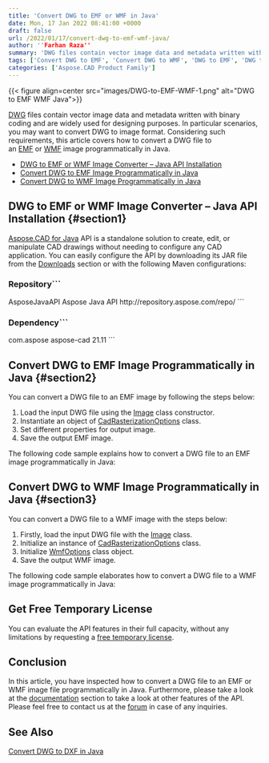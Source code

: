 ```yaml
---
title: 'Convert DWG to EMF or WMF in Java'
date: Mon, 17 Jan 2022 08:41:00 +0000
draft: false
url: /2022/01/17/convert-dwg-to-emf-wmf-java/
author: ''Farhan Raza''
summary: 'DWG files contain vector image data and metadata written with binary coding and are widely used for designing purposes. In particular scenarios, you may want to convert DWG to image format. Considering such requirements, this article covers how to **convert a DWG file to an EMF or WMF image programmatically in Java**.'
tags: ['Convert DWG to EMF', 'Convert DWG to WMF', 'DWG to EMF', 'DWG to EMF Converter', 'DWG to WMF', 'DWG to WMF Converter']
categories: ['Aspose.CAD Product Family']
---
```




{{< figure align=center src="images/DWG-to-EMF-WMF-1.png" alt="DWG to EMF WMF Java">}}


[DWG][1] files contain vector image data and metadata written with binary coding and are widely used for designing purposes. In particular scenarios, you may want to convert DWG to image format. Considering such requirements, this article covers how to convert a DWG file to an [EMF][2] or [WMF][3] image programmatically in Java.

*   [DWG to EMF or WMF Image Converter – Java API Installation][4]
*   [Convert DWG to EMF Image Programmatically in Java][5]
*   [Convert DWG to WMF Image Programmatically in Java][6]

## DWG to EMF or WMF Image Converter – Java API Installation {#section1}

[Aspose.CAD for Java][7] API is a standalone solution to create, edit, or manipulate CAD drawings without needing to configure any CAD application. You can easily configure the API by downloading its JAR file from the [Downloads][8] section or with the following Maven configurations:

### Repository```
<repositories>
    <repository>
        <id>AsposeJavaAPI</id>
        <name>Aspose Java API</name>
        <url>http://repository.aspose.com/repo/</url>
    </repository>
</repositories>
```

### Dependency```
 <dependencies>
    <dependency>
        <groupId>com.aspose</groupId>
        <artifactId>aspose-cad</artifactId>
        <version>21.11</version>        
   </dependency>
</dependencies>
```

## Convert DWG to EMF Image Programmatically in Java {#section2}

You can convert a DWG file to an EMF image by following the steps below:

1.  Load the input DWG file using the [Image][9] class constructor.
2.  Instantiate an object of [CadRasterizationOptions][10] class.
3.  Set different properties for output image.
4.  Save the output EMF image.

The following code sample explains how to convert a DWG file to an EMF image programmatically in Java:



## Convert DWG to WMF Image Programmatically in Java {#section3}

You can convert a DWG file to a WMF image with the steps below:

1.  Firstly, load the input DWG file with the [Image][11] class.
2.  Initialize an instance of [CadRasterizationOptions][12] class.
3.  Initialize [WmfOptions][13] class object.
4.  Save the output WMF image.

The following code sample elaborates how to convert a DWG file to a WMF image programmatically in Java:



## Get Free Temporary License

You can evaluate the API features in their full capacity, without any limitations by requesting a [free temporary license][14].

## Conclusion

In this article, you have inspected how to convert a DWG file to an EMF or WMF image file programmatically in Java. Furthermore, please take a look at the [documentation][15] section to take a look at other features of the API. Please feel free to contact us at the [forum][16] in case of any inquiries.

## See Also

[Convert DWG to DXF in Java][17]




[1]: https://docs.fileformat.com/cad/dwg/
[2]: https://docs.fileformat.com/image/emf/
[3]: https://docs.fileformat.com/image/wmf/
[4]: #section1
[5]: #section2
[6]: #section3
[7]: https://products.aspose.com/cad/java/
[8]: https://downloads.aspose.com/cad/java
[9]: https://apireference.aspose.com/cad/java/com.aspose.cad/Image
[10]: https://apireference.aspose.com/cad/java/com.aspose.cad.imageoptions/CadRasterizationOptions
[11]: https://apireference.aspose.com/cad/java/com.aspose.cad/Image
[12]: https://apireference.aspose.com/cad/java/com.aspose.cad.imageoptions/CadRasterizationOptions
[13]: https://apireference.aspose.com/cad/java/com.aspose.cad.imageoptions/wmfoptions
[14]: https://purchase.aspose.com/temporary-license
[15]: https://docs.aspose.com/cad/java/
[16]: https://forum.aspose.com/c/cad
[17]: https://blog.aspose.com/2021/11/27/dwg-to-dxf-java/




